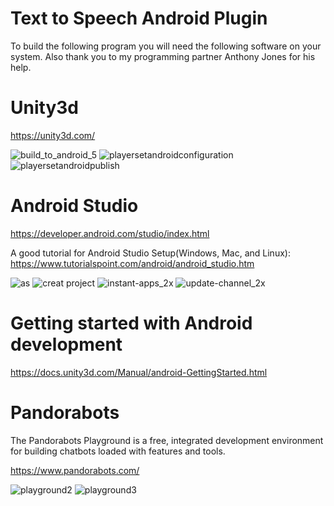 # Text to Speech Android Plugin

To build the following program you will need the following software on your system.
Also thank you to my programming partner Anthony Jones for his help.

# Unity3d
https://unity3d.com/

![build_to_android_5](https://user-images.githubusercontent.com/18353476/27527819-55779986-5a02-11e7-96cc-bfaeb3a1b5f6.png)
![playersetandroidconfiguration](https://user-images.githubusercontent.com/18353476/28398802-b888561e-6cbd-11e7-9bd4-9d77f33e424e.png)
![playersetandroidpublish](https://user-images.githubusercontent.com/18353476/28398805-ba6209d0-6cbd-11e7-87e4-c1ce57973303.png)

# Android Studio
https://developer.android.com/studio/index.html

A good tutorial for Android Studio Setup(Windows, Mac, and Linux): https://www.tutorialspoint.com/android/android_studio.htm

![as](https://user-images.githubusercontent.com/18353476/28494127-6da78c40-6eda-11e7-8fa0-d77a5294b193.png)
![creat project](https://user-images.githubusercontent.com/18353476/28494097-63a0df68-6ed9-11e7-929e-3eba9a3f6700.png)
![instant-apps_2x](https://user-images.githubusercontent.com/18353476/28494126-680f3a4e-6eda-11e7-9235-0cd1b4bdf408.png)
![update-channel_2x](https://user-images.githubusercontent.com/18353476/28494098-68114d94-6ed9-11e7-87d2-3c0c30e866ac.png)

# Getting started with Android development

https://docs.unity3d.com/Manual/android-GettingStarted.html

# Pandorabots
The Pandorabots Playground is a free, integrated development environment for building chatbots loaded with features and tools.

https://www.pandorabots.com/

![playground2](https://user-images.githubusercontent.com/18353476/28440038-7ea77532-6d59-11e7-8ded-491857331cdf.png)
![playground3](https://user-images.githubusercontent.com/18353476/28440215-23ba4360-6d5a-11e7-9b82-9f7d2dd1c5a8.jpg)

